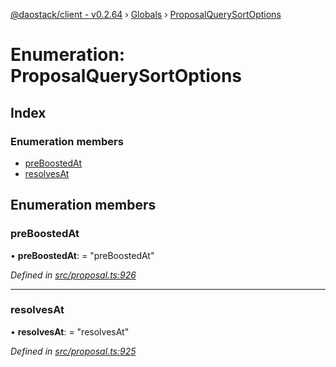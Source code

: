 [@daostack/client - v0.2.64](../README.md) › [Globals](../globals.md) › [ProposalQuerySortOptions](proposalquerysortoptions.md)

# Enumeration: ProposalQuerySortOptions

## Index

### Enumeration members

* [preBoostedAt](proposalquerysortoptions.md#preboostedat)
* [resolvesAt](proposalquerysortoptions.md#resolvesat)

## Enumeration members

###  preBoostedAt

• **preBoostedAt**: = "preBoostedAt"

*Defined in [src/proposal.ts:926](https://github.com/daostack/client/blob/ca3cbac/src/proposal.ts#L926)*

___

###  resolvesAt

• **resolvesAt**: = "resolvesAt"

*Defined in [src/proposal.ts:925](https://github.com/daostack/client/blob/ca3cbac/src/proposal.ts#L925)*
